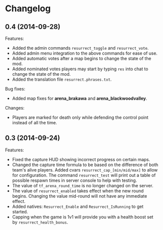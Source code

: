 # Changelog

## 0.4 (2014-09-28)

Features:

+ Added the admin commands `resurrect_toggle` and `resurrect_vote`.
+ Added admin menu integration to the above commands for ease of use.
+ Added automatic votes after a map begins to change the state of the mod.
+ Added nominated votes players may start by typing `res` into chat to change the state of the mod.
+ Added the translation file `resurrect.phrases.txt`.

Bug fixes:

+ Added map fixes for **arena_brakawa** and **arena_blackwoodvalley**.

Changes:

+ Players are marked for death only while defending the control point instead of all the time.

## 0.3 (2014-09-24)

Features:

+ Fixed the capture HUD showing incorrect progress on certain maps.
+ Changed the capture time formula to be based on the difference of both team's alive players. Added cvars `resurrect_cap_[min/mid/max]` to allow for configuration. The command `resurrect_test` will print out a table of possible respawn times in server console to help with testing.
+ The value of `tf_arena_round_time` is no longer changed on the server.
+ The value of `resurrect_enabled` takes effect when the new round begins. Changing the value mid-round will not have any immediate effect.
+ Added natives: `Resurrect_Enable` and `Resurrect_IsRunning` to get started.
+ Capping when the game is 1v1 will provide you with a health boost set by `resurrect_health_bonus`.
